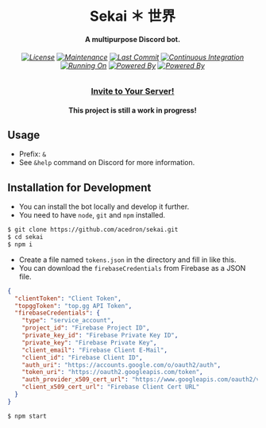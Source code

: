 <p align="center">
  <h1 align="center">Sekai ＊ 世界</h1>
  <h4 align="center">A multipurpose Discord bot.</h4>

  <h6 align="center">
    <a href="https://github.com/acedron/sekai">
      <img src="https://img.shields.io/github/license/acedron/sekai?style=for-the-badge" alt="License"></a>
    <a href="https://github.com/acedron/sekai/commits/master">
      <img src="https://img.shields.io/maintenance/yes/2021?style=for-the-badge" alt="Maintenance"></a>
    <a href="https://github.com/acedron/sekai/commit/master">
      <img src="https://img.shields.io/github/last-commit/acedron/sekai?style=for-the-badge" alt="Last Commit"></a>
    <a href="https://github.com/acedron/sekai/actions">
      <img src="https://img.shields.io/github/workflow/status/acedron/sekai/Node.js%20CI?style=for-the-badge" alt="Continuous Integration"></a><br/>
    <a href="https://www.heroku.com">
      <img src="https://img.shields.io/badge/Running%20On-Heroku-blueviolet?style=for-the-badge" alt="Running On"></a>
    <a href="https://discord.js.org">
      <img src="https://img.shields.io/badge/Powered%20By-discord.js-blue?style=for-the-badge" alt="Powered By"></a>
    <a href="https://firebase.google.com">
      <img src="https://img.shields.io/badge/Powered%20By-Firebase-orange?style=for-the-badge" alt="Powered By"></a>
  </h6>

  <h3 align="center">
    <a href="https://top.gg/bot/772460495949135893/invite">
        Invite to Your Server!</a>
  </h3>

  <h4 align="center">
    This project is still a work in progress!
  </h4>
</p>

## Usage

* Prefix: `&`
* See `&help` command on Discord for more information.

## Installation for Development

* You can install the bot locally and develop it further.
* You need to have `node`, `git` and `npm` installed.

```bash
$ git clone https://github.com/acedron/sekai.git
$ cd sekai
$ npm i
```

* Create a file named `tokens.json` in the directory and fill in like this.
* You can download the `firebaseCredentials` from Firebase as a JSON file.

```json
{
  "clientToken": "Client Token",
  "topggToken": "top.gg API Token",
  "firebaseCredentials": {
    "type": "service_account",
    "project_id": "Firebase Project ID",
    "private_key_id": "Firebase Private Key ID",
    "private_key": "Firebase Private Key",
    "client_email": "Firebase Client E-Mail",
    "client_id": "Firebase Client ID",
    "auth_uri": "https://accounts.google.com/o/oauth2/auth",
    "token_uri": "https://oauth2.googleapis.com/token",
    "auth_provider_x509_cert_url": "https://www.googleapis.com/oauth2/v1/certs",
    "client_x509_cert_url": "Firebase Client Cert URL"
  }
}
```

```bash
$ npm start
```
